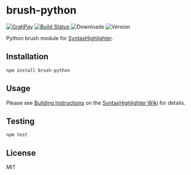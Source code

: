 # brush-python

[![GratiPay](https://img.shields.io/gratipay/user/alexgorbatchev.svg)](https://gratipay.com/alexgorbatchev/)
[![Build Status](https://travis-ci.org/syntaxhighlighter/brush-python.svg)](https://travis-ci.org/syntaxhighlighter/brush-python)
![Downloads](https://img.shields.io/npm/dm/brush-python.svg)
![Version](https://img.shields.io/npm/v/brush-python.svg)

Python brush module for [SyntaxHighlighter](https://github.com/syntaxhighlighter/syntaxhighlighter).

## Installation

```
npm install brush-python
```

## Usage

Please see [Building Instructions](https://github.com/syntaxhighlighter/syntaxhighlighter/wiki/Building) on the [SyntaxHighlighter Wiki](https://github.com/syntaxhighlighter/syntaxhighlighter/wiki) for details.

## Testing

```
npm test
```

## License

MIT
